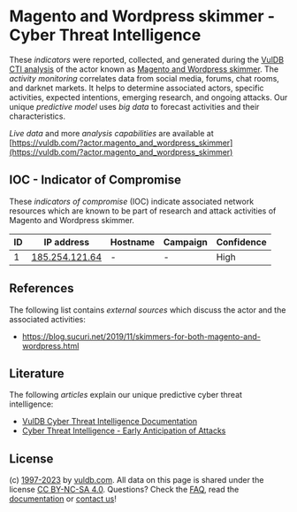 # Magento and Wordpress skimmer - Cyber Threat Intelligence

These _indicators_ were reported, collected, and generated during the [VulDB CTI analysis](https://vuldb.com/?kb.cti) of the actor known as [Magento and Wordpress skimmer](https://vuldb.com/?actor.magento_and_wordpress_skimmer). The _activity monitoring_ correlates data from social media, forums, chat rooms, and darknet markets. It helps to determine associated actors, specific activities, expected intentions, emerging research, and ongoing attacks. Our unique _predictive model_ uses _big data_ to forecast activities and their characteristics.

_Live data_ and more _analysis capabilities_ are available at [https://vuldb.com/?actor.magento_and_wordpress_skimmer](https://vuldb.com/?actor.magento_and_wordpress_skimmer)

## IOC - Indicator of Compromise

These _indicators of compromise_ (IOC) indicate associated network resources which are known to be part of research and attack activities of Magento and Wordpress skimmer.

ID | IP address | Hostname | Campaign | Confidence
-- | ---------- | -------- | -------- | ----------
1 | [185.254.121.64](https://vuldb.com/?ip.185.254.121.64) | - | - | High

## References

The following list contains _external sources_ which discuss the actor and the associated activities:

* https://blog.sucuri.net/2019/11/skimmers-for-both-magento-and-wordpress.html

## Literature

The following _articles_ explain our unique predictive cyber threat intelligence:

* [VulDB Cyber Threat Intelligence Documentation](https://vuldb.com/?kb.cti)
* [Cyber Threat Intelligence - Early Anticipation of Attacks](https://www.scip.ch/en/?labs.20201022)

## License

(c) [1997-2023](https://vuldb.com/?kb.changelog) by [vuldb.com](https://vuldb.com/?kb.about). All data on this page is shared under the license [CC BY-NC-SA 4.0](https://creativecommons.org/licenses/by-nc-sa/4.0/). Questions? Check the [FAQ](https://vuldb.com/?kb.faq), read the [documentation](https://vuldb.com/?kb) or [contact us](https://vuldb.com/?contact)!
